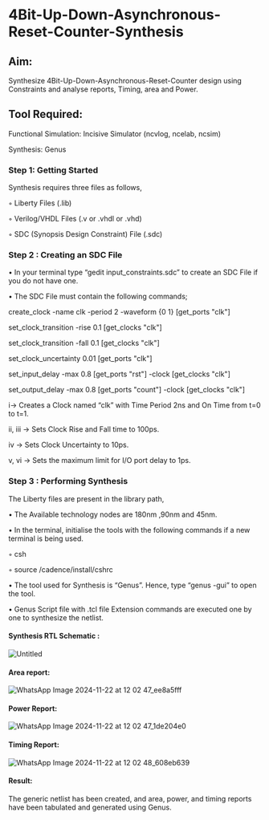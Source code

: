 # 4Bit-Up-Down-Asynchronous-Reset-Counter-Synthesis

## Aim:

Synthesize 4Bit-Up-Down-Asynchronous-Reset-Counter design using Constraints and analyse reports, Timing, area and Power.

## Tool Required:

Functional Simulation: Incisive Simulator (ncvlog, ncelab, ncsim)

Synthesis: Genus

### Step 1: Getting Started

Synthesis requires three files as follows,

◦ Liberty Files (.lib)

◦ Verilog/VHDL Files (.v or .vhdl or .vhd)

◦ SDC (Synopsis Design Constraint) File (.sdc)

 ### Step 2 : Creating an SDC File

•	In your terminal type “gedit input_constraints.sdc” to create an SDC File if you do not have one.

•	The SDC File must contain the following commands;

create_clock -name clk -period 2 -waveform {0 1} [get_ports "clk"]

set_clock_transition -rise 0.1 [get_clocks "clk"]

set_clock_transition -fall 0.1 [get_clocks "clk"]

set_clock_uncertainty 0.01 [get_ports "clk"]

set_input_delay -max 0.8 [get_ports "rst"] -clock [get_clocks "clk"]

set_output_delay -max 0.8 [get_ports "count"] -clock [get_clocks "clk"]

i→ Creates a Clock named “clk” with Time Period 2ns and On Time from t=0 to t=1.

ii, iii → Sets Clock Rise and Fall time to 100ps.

iv → Sets Clock Uncertainty to 10ps.

v, vi → Sets the maximum limit for I/O port delay to 1ps.

### Step 3 : Performing Synthesis

The Liberty files are present in the library path,

• The Available technology nodes are 180nm ,90nm and 45nm.

• In the terminal, initialise the tools with the following commands if a new terminal is being
used.

◦ csh

◦ source /cadence/install/cshrc

• The tool used for Synthesis is “Genus”. Hence, type “genus -gui” to open the tool.

• Genus Script file with .tcl file Extension commands are executed one by one to synthesize the netlist.

#### Synthesis RTL Schematic :
![Untitled](https://github.com/user-attachments/assets/ab70d6fb-de1a-486f-a002-93443ff0ed09)


#### Area report:
![WhatsApp Image 2024-11-22 at 12 02 47_ee8a5fff](https://github.com/user-attachments/assets/ac0df1ed-0564-47c4-a274-7fe83fcb05eb)

#### Power Report:
![WhatsApp Image 2024-11-22 at 12 02 47_1de204e0](https://github.com/user-attachments/assets/9eb4da4d-953f-4877-9ad3-2bdf42280bb2)

#### Timing Report: 
![WhatsApp Image 2024-11-22 at 12 02 48_608eb639](https://github.com/user-attachments/assets/94bcfe37-8ea0-4b11-b062-30a130951db6)

#### Result: 

The generic netlist has been created, and area, power, and timing reports have been tabulated and generated using Genus.





